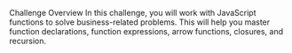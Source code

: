 Challenge Overview
In this challenge, you will work with JavaScript functions to solve business-related problems. This will help you master function declarations, function expressions, arrow functions, closures, and recursion.
